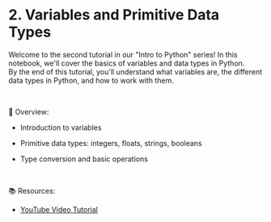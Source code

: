 # 2. Variables and Primitive Data Types

Welcome to the second tutorial in our "Intro to Python" series! In this notebook, we'll cover the basics of variables and data types in Python.  
By the end of this tutorial, you'll understand what variables are, the different data types in Python, and how to work with them.

<br>

📃 Overview:

- Introduction to variables

- Primitive data types: integers, floats, strings, booleans

- Type conversion and basic operations

<br>

📚 Resources:

- [YouTube Video Tutorial](https://www.youtube.com/watch?v=DFEz-CglTRs&list=PLV57UHaznOBloZAvTazMzaFUkEl2EygNG&index=2)
